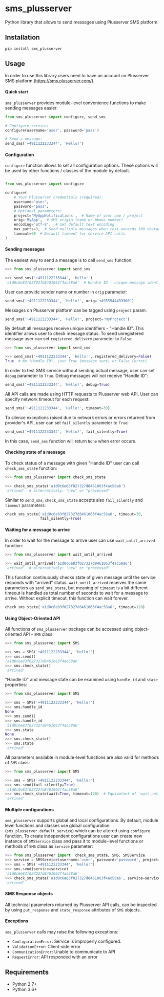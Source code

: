 sms_plusserver
==============

Python library that allows to send messages using Plusserver SMS platform.


Installation
------------

```
pip install sms_plusserver
```


Usage
-----

In order to use this library users need to have an account on
Plusserver SMS platform (https://sms.plusserver.com/).

#### Quick start

`sms_plusserver` provides module-level convenience functions to make sending
messages easier:

```python
from sms_plusserver import configure, send_sms

# Configure service:
configure(username='user', password='pass')

# Send a message:
send_sms('+4911122233344', 'Hello!')
```

#### Configuration

`configure` function allows to set all configuration options. These options
will be used by other functions / classes of the module by default.

```python

from sms_plusserver import configure

configure(
    # Your Plusserver credentials (required):
    username='user',
    password='pass',
    # Optional parameters:
    project='MyAppNotifications',  # Name of your app / project
    orig='MyApp',  # SMS origin (name or phone number)
    encoding='utf-8',  # Set default text encoding
    max_parts=3,  # Send multiple messages when text exceeds 160 character limit
    timeout=60  # Default timeout for service API calls
)
```

#### Sending messages

The easiest way to send a message is to call `send_sms` function:

```python
>>> from sms_plusserver import send_sms

>>> send_sms('+4911122233344', 'Hello!')
'a1d0c6e83f027327d8461063f4ac58a6'  # Handle ID - unique message identifier
```

User can provide sender name or number in `orig` parameter:
```python
send_sms('+4911122233344', 'Hello!', orig='+4955544433300')
```

Messages on Plusserver platform can be tagged using `project` param:
```python
send_sms('+4911122233344', 'Hello!', project='MyProject')
```

By default all messages receive unique identifiers - "Handle ID".
This identifier allows user to check message status.
To send unregistered message user can set `registered_delivery` parameter
to `False`:
```python
>>> from sms_plusserver import send_sms

>>> send_sms('+4911122233344', 'Hello!', registered_delivery=False)
True  # No "Handle ID", just True (message sent) or False (error)
```

In order to test SMS service without sending actual message, user can set
`debug` parameter to `True`. Debug messages will not receive "Handle ID":
```python
send_sms('+4911122233344', 'Hello!', debug=True)
```

All API calls are made using HTTP requests to Plusserver web API. User can
specify network timeout for each request:
```python
send_sms('+4911122233344', 'Hello!', timeout=30)
```

To silence exceptions raised due to network errors or errors returned from
provider's API, user can set `fail_silently` parameter to `True`:
```python
send_sms('+4911122233344', 'Hello!', fail_silently=True)
```

In this case, `send_sms` function will return `None` when error occurs.


#### Checking state of a message

To check status of a message with given "Handle ID" user can call
`check_sms_state` function:

```python
>>> from sms_plusserver import check_sms_state

>>> check_sms_state('a1d0c6e83f027327d8461063f4ac58a6')
'arrived'  # alternatively: "new" or "processed"
```

Similar to `send_sms`, `check_sms_state` accepts also `fail_silently` and
`timeout` parameters:
```python
check_sms_state('a1d0c6e83f027327d8461063f4ac58a6', timeout=30,
                fail_silently=True)
```

#### Waiting for a message to arrive

In order to wait for the message to arrive user can use `wait_until_arrived`
function:

```python
>>> from sms_plusserver import wait_until_arrived

>>> wait_until_arrived('a1d0c6e83f027327d8461063f4ac58a6')
'arrived'  # alternatively: "new" or "processed"
```
This function continuously checks state of given message until the service
responds with "arrived" status.
`wait_until_arrived` receives the same parameters as `send_sms_state`, but
meaning of `timeout` is a bit different - timeout is handled as total number
of seconds to wait for a message to arrive. Without explicit timeout,
this function can wait forever.
```python
check_sms_state('a1d0c6e83f027327d8461063f4ac58a6', timeout=120)
```


#### Using Object-Oriented API

All functions of `sms_plusserver` package can be accessed using object-oriented
API - `SMS` class:
```python
>>> from sms_plusserver import SMS

>>> sms = SMS('+4911122233344', 'Hello!')
>>> sms.send()
'a1d0c6e83f027327d8461063f4ac58a6'
>>> sms.check_state()
'arrived'
```

"Handle ID" and message state can be examined using `handle_id` and `state`
properties:
```python
>>> from sms_plusserver import SMS

>>> sms = SMS('+4911122233344', 'Hello!')
>>> sms.handle_id
None
>>> sms.send()
>>> sms.handle_id
'a1d0c6e83f027327d8461063f4ac58a6'
>>> sms.state
None
>>> sms.check_state()
>>> sms.state
'arrived'
```

All parameters available in module-level functions are also valid for
methods of `SMS` class:

```python
>>> from sms_plusserver import SMS

>>> sms = SMS('+4911122233344', 'Hello!')
>>> sms.send(fail_silently=True)
'a1d0c6e83f027327d8461063f4ac58a6'
>>> sms.check_state(wait=True, timeout=120)  # Equivalent of `wait_until_arrived`
'arrived'
```


#### Multiple configurations

`sms_plusserver` supports global and local configurations.
By default, module level functions and classes use global configuration
(`sms_plusserver.default_service`) which can be altered using `configure` function.
To create independent configurations user can create new instance of `SMSService`
class and pass it to module-level functions or methods of `SMS` class
as `service` parameter:

```python
>>> from sms_plusserver import  check_sms_state, SMS, SMSService
>>> service = SMSService(username='user', password='password', project='MyProject')
>>> sms = SMS('+4911122233344', 'Hello!')
>>> sms.send(service=service)
'a1d0c6e83f027327d8461063f4ac58a6'
>>> check_sms_state('a1d0c6e83f027327d8461063f4ac58a6', service=service)
'arrived'
```

#### SMS Response objects

All technical parameters returned by Plusserver API calls, can be inspected
by using `put_response` and `state_response` attributes of `SMS` objects.

#### Exceptions

`sms_plusserver` calls may raise the following exceptions:

* `ConfigurationError`: Service is improperly configured.
* `ValidationError`: Client-side error
* `CommunicationError`: Unable to communicate to API
* `RequestError`: API responded with an error

Requirements
------------

* Python 2.7+
* Python 3.6+
